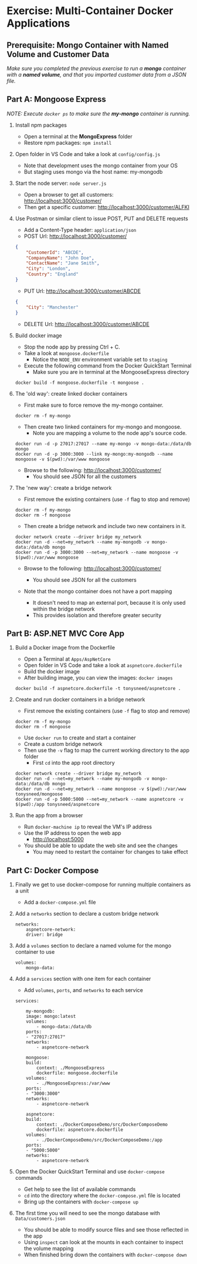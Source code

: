 # Exercise: Multi-Container Docker Applications

## Prerequisite: Mongo Container with Named Volume and Customer Data

*Make sure you completed the previous exercise to run a **mongo** container
with a **named volume**, and that you imported customer data from a JSON file.*

## Part A: Mongoose Express

*NOTE: Execute `docker ps` to make sure the **my-mongo** container is running.*

1. Install npm packages
    - Open a terminal at the **MongoExpress** folder
    - Restore npm packages: `npm install`
  
2. Open folder in VS Code and take a look at `config/config.js`
    - Note that development uses the mongo container from your OS
    - But staging uses mongo via the host name: my-mongodb
  
3. Start the node server: `node server.js`
    - Open a browser to get all customers: <http://localhost:3000/customer/>
    - Then get a specific customer: <http://localhost:3000/customer/ALFKI>
  
4. Use Postman or similar client to issue POST, PUT and DELETE requests
    - Add a Content-Type header: `application/json`
    - POST Url: <http://localhost:3000/customer/>
    
    ```json
    {
        "CustomerId": "ABCDE",
        "CompanyName": "John Doe",
        "ContactName": "Jane Smith",
        "City": "London",
        "Country": "England"
    }
    ```

    - PUT Url: <http://localhost:3000/customer/ABCDE>
    
    ```json
    {
        "City": "Manchester"
    }
    ```
    
    - DELETE Url: <http://localhost:3000/customer/ABCDE>
    
5. Build docker image
    - Stop the node app by pressing Ctrl + C.
    - Take a look at `mongoose.dockerfile`
        + Notice the `NODE_ENV` environment variable set to `staging`
    - Execute the following command from the Docker QuickStart Terminal
        + Make sure you are in terminal at the MongooseExpress directory

    ```    
    docker build -f mongoose.dockerfile -t mongoose .
    ```
  
6. The 'old way': create linked docker containers
    - First make sure to force remove the my-mongo container.

    ```
    docker rm -f my-mongo
    ```

    - Then create two linked containers for my-mongo and mongoose.
        + Note you are mapping a volume to the node app's source code.

    ```
    docker run -d -p 27017:27017 --name my-mongo -v mongo-data:/data/db mongo
    docker run -d -p 3000:3000 --link my-mongo:my-mongodb --name mongoose -v $(pwd):/var/www mongoose
    ```
    
    - Browse to the following: <http://localhost:3000/customer/>
        + You should see JSON for all the customers
  
7. The 'new way': create a bridge network
    - First remove the existing containers (use `-f` flag to stop and remove)

    ```
    docker rm -f my-mongo
    docker rm -f mongoose
    ```

    - Then create a bridge network and include two new containers in it.

    ```
    docker network create --driver bridge my_network
    docker run -d --net=my_network --name my-mongodb -v mongo-data:/data/db mongo
    docker run -d -p 3000:3000 --net=my_network --name mongoose -v $(pwd):/var/www mongoose
    ```
    
    - Browse to the following: <http://localhost:3000/customer/>
        + You should see JSON for all the customers
  
    - Note that the mongo container does not have a port mapping
        + It doesn't need to map an external port, because it is only used within the bridge network
        + This provides isolation and therefore greater security
  
## Part B: ASP.NET MVC Core App

1. Build a Docker image from the Dockerfile
    - Open a Terminal at `Apps/AspNetCore`
    - Open folder in VS Code and take a look at `aspnetcore.dockerfile`
    - Build the docker image
    - After building image, you can view the images: `docker images`
    
    ```
    docker build -f aspnetcore.dockerfile -t tonysneed/aspnetcore .
    ```

2. Create and run docker containers in a bridge network
    - First remove the existing containers (use `-f` flag to stop and remove)

    ```
    docker rm -f my-mongo
    docker rm -f mongoose
    ```

    - Use `docker run` to create and start a container
    - Create a custom bridge network
    - Then use the `-v` flag to map the current working directory to the app folder
        + First `cd` into the app root directory
    
    ```
    docker network create --driver bridge my_network
    docker run -d --net=my_network --name my-mongodb -v mongo-data:/data/db mongo
    docker run -d --net=my_network --name mongoose -v $(pwd):/var/www tonysneed/mongoose
    docker run -d -p 5000:5000 --net=my_network --name aspnetcore -v $(pwd):/app tonysneed/aspnetcore
    ```

4. Run the app from a browser
    - Run `docker-machine ip` to reveal the VM's IP address
    - Use the IP address to open the web app
        + <http://localhost:5000>
    - You should be able to update the web site and see the changes
        + You may need to restart the container for changes to take effect

## Part C: Docker Compose

1. Finally we get to use docker-compose for running multiple containers as a unit
    - Add a `docker-compose.yml` file
2. Add a `networks` section to declare a custom bridge network
  
    ```
    networks:
        aspnetcore-network:
        driver: bridge
    ```  

3. Add a `volumes` section to declare a named volume for the mongo container to use

    ```
    volumes:
        mongo-data:
    ```

4. Add a `services` section with one item for each container
    - Add `volumes`, `ports`, and `networks` to each service
  
    ```
    services:
            
        my-mongodb:
        image: mongo:latest
        volumes:
            - mongo-data:/data/db
        ports:
        - "27017:27017"
        networks:
            - aspnetcore-network
            
        mongoose:
        build:
            context: ./MongooseExpress
            dockerfile: mongoose.dockerfile
        volumes:
            - ./MongooseExpress:/var/www
        ports:
        - "3000:3000"
        networks:
            - aspnetcore-network

        aspnetcore:
        build:
            context: ./DockerComposeDemo/src/DockerComposeDemo
            dockerfile: aspnetcore.dockerfile
        volumes:
            - ./DockerComposeDemo/src/DockerComposeDemo:/app
        ports:
        - "5000:5000"
        networks:
            - aspnetcore-network
    ```
  
5. Open the Docker QuickStart Terminal and use `docker-compose` commands
    - Get help to see the list of available commands
    - `cd` into the directory where the `docker-compose.yml` file is located
    - Bring up the containers with `docker-compose up`

6. The first time you will need to see the mongo database with `Data/customers.json`
    - You should be able to modify source files and see those reflected in the app
    - Using `inspect` can look at the mounts in each container to inspect the volume mapping
    - When finished bring down the containers with `docker-compose down`
  
